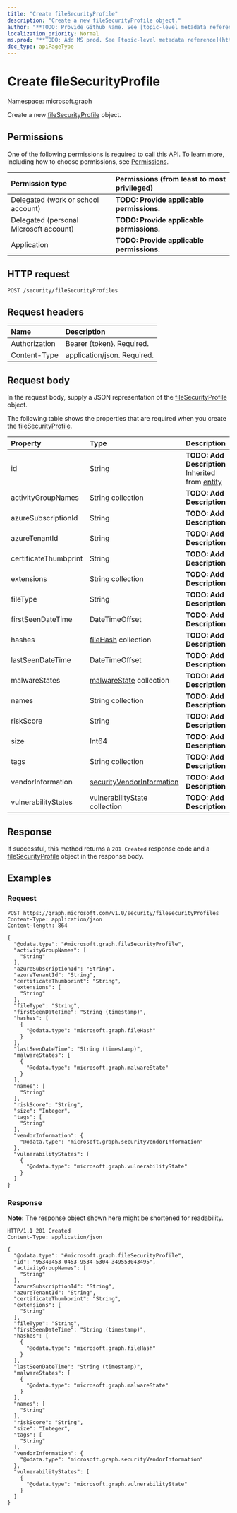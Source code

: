 ```yaml
---
title: "Create fileSecurityProfile"
description: "Create a new fileSecurityProfile object."
author: "**TODO: Provide Github Name. See [topic-level metadata reference](https://msgo.azurewebsites.net/add/document/guidelines/metadata.html#topic-level-metadata)**"
localization_priority: Normal
ms.prod: "**TODO: Add MS prod. See [topic-level metadata reference](https://msgo.azurewebsites.net/add/document/guidelines/metadata.html#topic-level-metadata)**"
doc_type: apiPageType
---
```


# Create fileSecurityProfile
Namespace: microsoft.graph



Create a new [fileSecurityProfile](../resources/filesecurityprofile.md) object.

## Permissions
One of the following permissions is required to call this API. To learn more, including how to choose permissions, see [Permissions](/graph/permissions-reference).

|Permission type|Permissions (from least to most privileged)|
|:---|:---|
|Delegated (work or school account)|**TODO: Provide applicable permissions.**|
|Delegated (personal Microsoft account)|**TODO: Provide applicable permissions.**|
|Application|**TODO: Provide applicable permissions.**|

## HTTP request

<!-- {
  "blockType": "ignored"
}
-->
``` http
POST /security/fileSecurityProfiles
```

## Request headers
|Name|Description|
|:---|:---|
|Authorization|Bearer {token}. Required.|
|Content-Type|application/json. Required.|

## Request body
In the request body, supply a JSON representation of the [fileSecurityProfile](../resources/filesecurityprofile.md) object.

The following table shows the properties that are required when you create the [fileSecurityProfile](../resources/filesecurityprofile.md).

|Property|Type|Description|
|:---|:---|:---|
|id|String|**TODO: Add Description** Inherited from [entity](../resources/entity.md)|
|activityGroupNames|String collection|**TODO: Add Description**|
|azureSubscriptionId|String|**TODO: Add Description**|
|azureTenantId|String|**TODO: Add Description**|
|certificateThumbprint|String|**TODO: Add Description**|
|extensions|String collection|**TODO: Add Description**|
|fileType|String|**TODO: Add Description**|
|firstSeenDateTime|DateTimeOffset|**TODO: Add Description**|
|hashes|[fileHash](../resources/filehash.md) collection|**TODO: Add Description**|
|lastSeenDateTime|DateTimeOffset|**TODO: Add Description**|
|malwareStates|[malwareState](../resources/malwarestate.md) collection|**TODO: Add Description**|
|names|String collection|**TODO: Add Description**|
|riskScore|String|**TODO: Add Description**|
|size|Int64|**TODO: Add Description**|
|tags|String collection|**TODO: Add Description**|
|vendorInformation|[securityVendorInformation](../resources/securityvendorinformation.md)|**TODO: Add Description**|
|vulnerabilityStates|[vulnerabilityState](../resources/vulnerabilitystate.md) collection|**TODO: Add Description**|



## Response

If successful, this method returns a `201 Created` response code and a [fileSecurityProfile](../resources/filesecurityprofile.md) object in the response body.

## Examples

### Request
<!-- {
  "blockType": "request",
  "name": "create_filesecurityprofile_from_"
}
-->
``` http
POST https://graph.microsoft.com/v1.0/security/fileSecurityProfiles
Content-Type: application/json
Content-length: 864

{
  "@odata.type": "#microsoft.graph.fileSecurityProfile",
  "activityGroupNames": [
    "String"
  ],
  "azureSubscriptionId": "String",
  "azureTenantId": "String",
  "certificateThumbprint": "String",
  "extensions": [
    "String"
  ],
  "fileType": "String",
  "firstSeenDateTime": "String (timestamp)",
  "hashes": [
    {
      "@odata.type": "microsoft.graph.fileHash"
    }
  ],
  "lastSeenDateTime": "String (timestamp)",
  "malwareStates": [
    {
      "@odata.type": "microsoft.graph.malwareState"
    }
  ],
  "names": [
    "String"
  ],
  "riskScore": "String",
  "size": "Integer",
  "tags": [
    "String"
  ],
  "vendorInformation": {
    "@odata.type": "microsoft.graph.securityVendorInformation"
  },
  "vulnerabilityStates": [
    {
      "@odata.type": "microsoft.graph.vulnerabilityState"
    }
  ]
}
```


### Response
**Note:** The response object shown here might be shortened for readability.
<!-- {
  "blockType": "response",
  "truncated": true,
  "@odata.type": "microsoft.graph.fileSecurityProfile"
}
-->
``` http
HTTP/1.1 201 Created
Content-Type: application/json

{
  "@odata.type": "#microsoft.graph.fileSecurityProfile",
  "id": "95340453-0453-9534-5304-349553043495",
  "activityGroupNames": [
    "String"
  ],
  "azureSubscriptionId": "String",
  "azureTenantId": "String",
  "certificateThumbprint": "String",
  "extensions": [
    "String"
  ],
  "fileType": "String",
  "firstSeenDateTime": "String (timestamp)",
  "hashes": [
    {
      "@odata.type": "microsoft.graph.fileHash"
    }
  ],
  "lastSeenDateTime": "String (timestamp)",
  "malwareStates": [
    {
      "@odata.type": "microsoft.graph.malwareState"
    }
  ],
  "names": [
    "String"
  ],
  "riskScore": "String",
  "size": "Integer",
  "tags": [
    "String"
  ],
  "vendorInformation": {
    "@odata.type": "microsoft.graph.securityVendorInformation"
  },
  "vulnerabilityStates": [
    {
      "@odata.type": "microsoft.graph.vulnerabilityState"
    }
  ]
}
```


